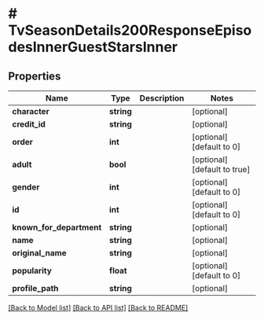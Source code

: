 # # TvSeasonDetails200ResponseEpisodesInnerGuestStarsInner

## Properties

Name | Type | Description | Notes
------------ | ------------- | ------------- | -------------
**character** | **string** |  | [optional]
**credit_id** | **string** |  | [optional]
**order** | **int** |  | [optional] [default to 0]
**adult** | **bool** |  | [optional] [default to true]
**gender** | **int** |  | [optional] [default to 0]
**id** | **int** |  | [optional] [default to 0]
**known_for_department** | **string** |  | [optional]
**name** | **string** |  | [optional]
**original_name** | **string** |  | [optional]
**popularity** | **float** |  | [optional] [default to 0]
**profile_path** | **string** |  | [optional]

[[Back to Model list]](../../README.md#models) [[Back to API list]](../../README.md#endpoints) [[Back to README]](../../README.md)
